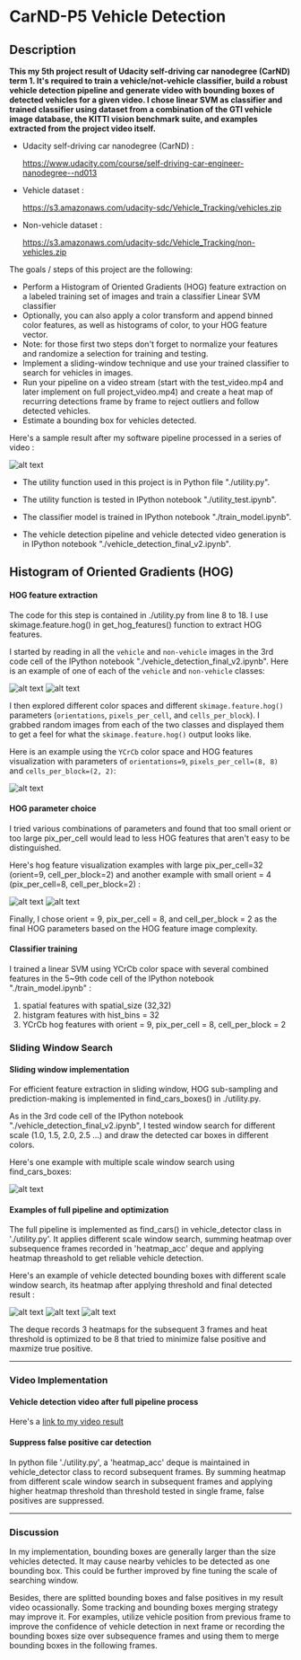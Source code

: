 # CarND-P5 Vehicle Detection

## Description

**This my 5th project result of Udacity self-driving car nanodegree (CarND) term 1. It's required to train a vehicle/not-vehicle classifier, build a robust vehicle detection pipeline and generate video with bounding boxes of detected vehicles for a given video. I chose linear SVM as classifier and trained classifier using dataset from a combination of the GTI vehicle image database, the KITTI vision benchmark suite, and examples extracted from the project video itself.**

* Udacity self-driving car nanodegree (CarND) :

  https://www.udacity.com/course/self-driving-car-engineer-nanodegree--nd013

* Vehicle dataset :

  https://s3.amazonaws.com/udacity-sdc/Vehicle_Tracking/vehicles.zip

* Non-vehicle dataset :

  https://s3.amazonaws.com/udacity-sdc/Vehicle_Tracking/non-vehicles.zip


The goals / steps of this project are the following:

* Perform a Histogram of Oriented Gradients (HOG) feature extraction on a labeled training set of images and train a classifier Linear SVM classifier
* Optionally, you can also apply a color transform and append binned color features, as well as histograms of color, to your HOG feature vector. 
* Note: for those first two steps don't forget to normalize your features and randomize a selection for training and testing.
* Implement a sliding-window technique and use your trained classifier to search for vehicles in images.
* Run your pipeline on a video stream (start with the test_video.mp4 and later implement on full project_video.mp4) and create a heat map of recurring detections frame by frame to reject outliers and follow detected vehicles.
* Estimate a bounding box for vehicles detected.

[//]: # (Image References)
[image1]: ./output_images/car_not_car1.png
[image2]: ./output_images/car_not_car2.png
[image3]: ./output_images/HOG1.png
[image4]: ./output_images/HOG_orient4.png
[image5]: ./output_images/HOG_pix_per_cell32.png
[image6]: ./output_images/find_cars_boxes.png
[image7]: ./output_images/vehicle_detect_multi.png
[image8]: ./output_images/vehicle_detect_heat.png
[image9]: ./output_images/vehicle_detect_result.png


Here's a sample result after my software pipeline processed in a series of video :

![alt text][image9]

* The utility function used in this project is in Python file "./utility.py".

* The utility function is tested in IPython notebook "./utility_test.ipynb".

* The classifier model is trained in IPython notebook "./train_model.ipynb".

* The vehicle detection pipeline and vehicle detected video generation is in IPython notebook "./vehicle_detection_final_v2.ipynb".


## Histogram of Oriented Gradients (HOG)

#### HOG feature extraction

The code for this step is contained in ./utility.py from line 8 to 18. I use skimage.feature.hog() in get_hog_features() function to extract HOG features. 

I started by reading in all the `vehicle` and `non-vehicle` images in the 3rd code cell of the IPython notebook "./vehicle_detection_final_v2.ipynb".  Here is an example of one of each of the `vehicle` and `non-vehicle` classes:

![alt text][image1]
![alt text][image2]

I then explored different color spaces and different `skimage.feature.hog()` parameters (`orientations`, `pixels_per_cell`, and `cells_per_block`).  I grabbed random images from each of the two classes and displayed them to get a feel for what the `skimage.feature.hog()` output looks like.

Here is an example using the `YCrCb` color space and HOG features visualization with parameters of `orientations=9`, `pixels_per_cell=(8, 8)` and `cells_per_block=(2, 2)`:

![alt text][image3]

#### HOG parameter choice

I tried various combinations of parameters and found that too small orient or too large pix_per_cell would lead to less HOG features that aren't easy to be distinguished. 

Here's hog feature visualization examples with large pix_per_cell=32 (orient=9, cell_per_block=2) and another example with small orient = 4 (pix_per_cell=8, cell_per_block=2) :

![alt text][image4]
![alt text][image5]

Finally, I chose orient =  9, pix_per_cell = 8, and cell_per_block = 2 as the final HOG parameters based on the HOG feature image complexity.

#### Classifier training

I trained a linear SVM using YCrCb color space with several combined features in the 5~9th code cell of the IPython notebook "./train_model.ipynb" :

1. spatial features with spatial_size (32,32)
2. histgram features with hist_bins = 32
3. YCrCb hog features with orient = 9, pix_per_cell = 8, cell_per_block = 2


### Sliding Window Search

#### Sliding window implementation

For efficient feature extraction in sliding window, HOG sub-sampling and prediction-making is implemented in find_cars_boxes() in ./utility.py. 

As in the 3rd code cell of the IPython notebook "./vehicle_detection_final_v2.ipynb", I tested window search for different scale (1.0, 1.5, 2.0, 2.5 ...) and draw the detected car boxes in different colors. 

Here's one example with multiple scale window search using find_cars_boxes:

![alt text][image6]


#### Examples of full pipeline and optimization

The full pipeline is implemented as find_cars() in vehicle_detector class in './utility.py'. It applies different scale window search, summing heatmap over subsequence frames recorded in 'heatmap_acc' deque and applying heatmap threashold to get reliable vehicle detection. 

Here's an example of vehicle detected bounding boxes with different scale window search, its heatmap after applying threshold and final detected result :

![alt text][image7]
![alt text][image8]
![alt text][image9]

The deque records 3 heatmaps for the subsequent 3 frames and heat threshold is optimized to be 8 that tried to minimize false positive and maxmize true positive.

---

### Video Implementation

#### Vehicle detection video after full pipeline process

Here's a [link to my video result](./project_video_v2_out.mp4)

#### Suppress false positive car detection

In python file './utility.py', a 'heatmap_acc' deque is maintained in vehicle_detector class to record subsequent frames. By summing heatmap from different scale window search in subsequent frames and applying higher heatmap threshold than threshold tested in single frame, false positives are suppressed.


---

### Discussion

In my implementation, bounding boxes are generally larger than the size vehicles detected. It may cause nearby vehicles to be detected as one bounding box. This could be further improved by fine tuning the scale of searching window.

Besides, there are splitted bounding boxes and false positives in my result video ocassionally. Some tracking and bounding boxes merging strategy may improve it. For examples, utilize vehicle position from previous frame to improve the confidence of vehicle detection in next frame or recording the bounding boxes size over subsequence frames and using them to merge bounding boxes in the following frames.





